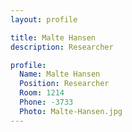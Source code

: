 ```yaml
---
layout: profile

title: Malte Hansen
description: Researcher

profile:
  Name: Malte Hansen
  Position: Researcher
  Room: 1214
  Phone: -3733
  Photo: Malte-Hansen.jpg
---
```

